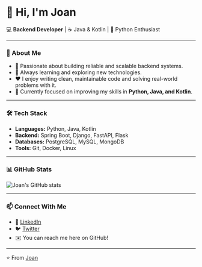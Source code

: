 # 👋 Hi, I'm Joan

💻 **Backend Developer** | ☕ Java & Kotlin | 🐍 Python Enthusiast  

---

### 🚀 About Me
- 🔧 Passionate about building reliable and scalable backend systems.  
- 🌱 Always learning and exploring new technologies.  
- ❤️ I enjoy writing clean, maintainable code and solving real-world problems with it.  
- 🎯 Currently focused on improving my skills in **Python, Java, and Kotlin**.  

---

### 🛠️ Tech Stack
- **Languages:** Python, Java, Kotlin  
- **Backend:** Spring Boot, Django, FastAPI, Flask  
- **Databases:** PostgreSQL, MySQL, MongoDB  
- **Tools:** Git, Docker, Linux  

---

### 📊 GitHub Stats
![Joan's GitHub stats](https://github-readme-stats.vercel.app/api?username=YOUR_GITHUB_USERNAME&show_icons=true&theme=tokyonight)

---

### 📫 Connect With Me
- 💼 [LinkedIn](https://www.linkedin.com/)  
- 🐦 [Twitter](https://twitter.com/)  
- ✉️ You can reach me here on GitHub!  

---
⭐️ From [Joan](https://github.com/YOUR_GITHUB_USERNAME)

